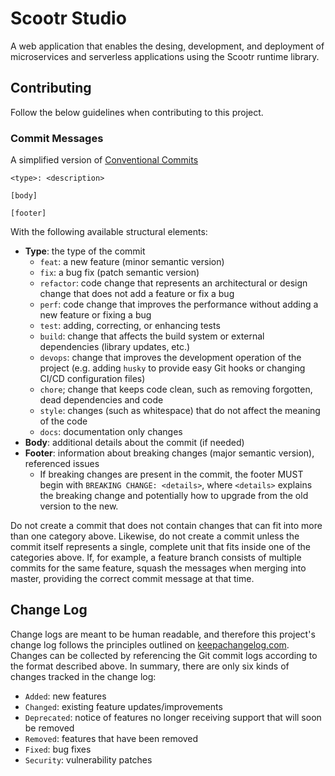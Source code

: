 # Scootr Studio
A web application that enables the desing, development, and deployment of microservices and serverless applications using the Scootr runtime library.

## Contributing
Follow the below guidelines when contributing to this project.

### Commit Messages
A simplified version of [Conventional Commits](https://www.conventionalcommits.org/en/v1.0.0-beta.4/)

```
<type>: <description>

[body]

[footer]
```

With the following available structural elements:

- **Type**: the type of the commit
    - `feat`: a new feature (minor semantic version)
    - `fix`: a bug fix (patch semantic version)
    - `refactor`: code change that represents an architectural or design change that does not add a feature or fix a bug
    - `perf`: code change that improves the performance without adding a new feature or fixing a bug
    - `test`: adding, correcting, or enhancing tests
    - `build`: change that affects the build system or external dependencies (library updates, etc.)
    - `devops`: change that improves the development operation of the project (e.g. adding `husky` to provide easy Git
       hooks or changing CI/CD configuration files)
    - `chore`; change that keeps code clean, such as removing forgotten, dead dependencies and code
    - `style`: changes (such as whitespace) that do not affect the meaning of the code
    - `docs`: documentation only changes
- **Body**: additional details about the commit (if needed)
- **Footer**: information about breaking changes (major semantic version), referenced issues
    - If breaking changes are present in the commit, the footer MUST begin with `BREAKING CHANGE: <details>`, where
      `<details>` explains the breaking change and potentially how to upgrade from the old version to the new.

Do not create a commit that does not contain changes that can fit into more than one category above. Likewise, do not create a commit unless the commit itself represents a single, complete unit that fits inside one of the categories above. If, for example, a feature branch consists of multiple commits for the same feature, squash the messages when merging into master, providing the correct commit message at that time.

## Change Log
Change logs are meant to be human readable, and therefore this project's change log follows the principles outlined on [keepachangelog.com](https://keepachangelog.com/en/1.0.0/). Changes can be collected by referencing the Git commit logs according to the format described above. In summary, there are only six kinds of changes tracked in the change log:
- `Added`: new features
- `Changed`: existing feature updates/improvements
- `Deprecated`: notice of features no longer receiving support that will soon be removed
- `Removed`: features that have been removed
- `Fixed`: bug fixes
- `Security`: vulnerability patches
